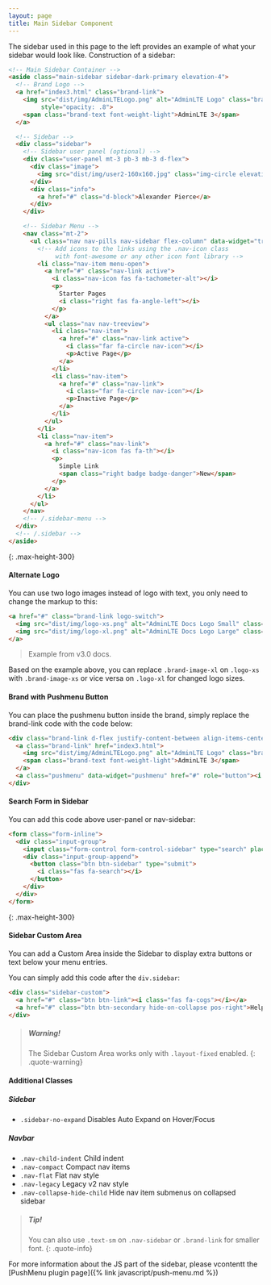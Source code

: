 ```yaml
---
layout: page
title: Main Sidebar Component
---
```


The sidebar used in this page to the left provides an example of what your sidebar would look like. Construction of a sidebar: 

```html
<!-- Main Sidebar Container -->
<aside class="main-sidebar sidebar-dark-primary elevation-4">
  <!-- Brand Logo -->
  <a href="index3.html" class="brand-link">
    <img src="dist/img/AdminLTELogo.png" alt="AdminLTE Logo" class="brand-image img-circle elevation-3"
         style="opacity: .8">
    <span class="brand-text font-weight-light">AdminLTE 3</span>
  </a>

  <!-- Sidebar -->
  <div class="sidebar">
    <!-- Sidebar user panel (optional) -->
    <div class="user-panel mt-3 pb-3 mb-3 d-flex">
      <div class="image">
        <img src="dist/img/user2-160x160.jpg" class="img-circle elevation-2" alt="User Image">
      </div>
      <div class="info">
        <a href="#" class="d-block">Alexander Pierce</a>
      </div>
    </div>

    <!-- Sidebar Menu -->
    <nav class="mt-2">
      <ul class="nav nav-pills nav-sidebar flex-column" data-widget="treeview" role="menu">
        <!-- Add icons to the links using the .nav-icon class
             with font-awesome or any other icon font library -->
        <li class="nav-item menu-open">
          <a href="#" class="nav-link active">
            <i class="nav-icon fas fa-tachometer-alt"></i>
            <p>
              Starter Pages
              <i class="right fas fa-angle-left"></i>
            </p>
          </a>
          <ul class="nav nav-treeview">
            <li class="nav-item">
              <a href="#" class="nav-link active">
                <i class="far fa-circle nav-icon"></i>
                <p>Active Page</p>
              </a>
            </li>
            <li class="nav-item">
              <a href="#" class="nav-link">
                <i class="far fa-circle nav-icon"></i>
                <p>Inactive Page</p>
              </a>
            </li>
          </ul>
        </li>
        <li class="nav-item">
          <a href="#" class="nav-link">
            <i class="nav-icon fas fa-th"></i>
            <p>
              Simple Link
              <span class="right badge badge-danger">New</span>
            </p>
          </a>
        </li>
      </ul>
    </nav>
    <!-- /.sidebar-menu -->
  </div>
  <!-- /.sidebar -->
</aside>
```
{: .max-height-300}


#### Alternate Logo

You can use two logo images instead of logo with text, you only need to change the markup to this:

```html
<a href="#" class="brand-link logo-switch">
  <img src="dist/img/logo-xs.png" alt="AdminLTE Docs Logo Small" class="brand-image-xl logo-xs">
  <img src="dist/img/logo-xl.png" alt="AdminLTE Docs Logo Large" class="brand-image-xs logo-xl" style="left: 12px">
</a>
```
> Example from v3.0 docs.

Based on the example above, you can replace `.brand-image-xl` on `.logo-xs` with `.brand-image-xs` or vice versa on `.logo-xl` for changed logo sizes.

#### Brand with Pushmenu Button

You can place the pushmenu button inside the brand, simply replace the brand-link code with the code below:

```html
<div class="brand-link d-flex justify-content-between align-items-center">
  <a class="brand-link" href="index3.html">
    <img src="dist/img/AdminLTELogo.png" alt="AdminLTE Logo" class="brand-image img-circle elevation-3">
    <span class="brand-text font-weight-light">AdminLTE 3</span>
  </a>
  <a class="pushmenu" data-widget="pushmenu" href="#" role="button"><i class="fas fa-bars"></i></a>
</div>
```

#### Search Form in Sidebar

You can add this code above user-panel or nav-sidebar:

```html
<form class="form-inline">
  <div class="input-group">
    <input class="form-control form-control-sidebar" type="search" placeholder="Search" aria-label="Search">
    <div class="input-group-append">
      <button class="btn btn-sidebar" type="submit">
        <i class="fas fa-search"></i>
      </button>
    </div>
  </div>
</form>
```
{: .max-height-300}


#### Sidebar Custom Area

You can add a Custom Area inside the Sidebar to display extra buttons or text below your menu entries.

You can simply add this code after the `div.sidebar`:

```html
<div class="sidebar-custom">
  <a href="#" class="btn btn-link"><i class="fas fa-cogs"></i></a>
  <a href="#" class="btn btn-secondary hide-on-collapse pos-right">Help</a>
</div>
```

> ##### Warning!
> The Sidebar Custom Area works only with `.layout-fixed` enabled.
{: .quote-warning}


#### Additional Classes

##### Sidebar

- `.sidebar-no-expand` Disables Auto Expand on Hover/Focus

##### Navbar

- `.nav-child-indent` Child indent
- `.nav-compact` Compact nav items
- `.nav-flat` Flat nav style
- `.nav-legacy` Legacy v2 nav style
- `.nav-collapse-hide-child` Hide nav item submenus on collapsed sidebar


> ##### Tip!
> You can also use `.text-sm` on `.nav-sidebar` or `.brand-link` for smaller font.
{: .quote-info}

For more information about the JS part of the sidebar, please vcontentt the [PushMenu plugin page]({% link javascript/push-menu.md %})
